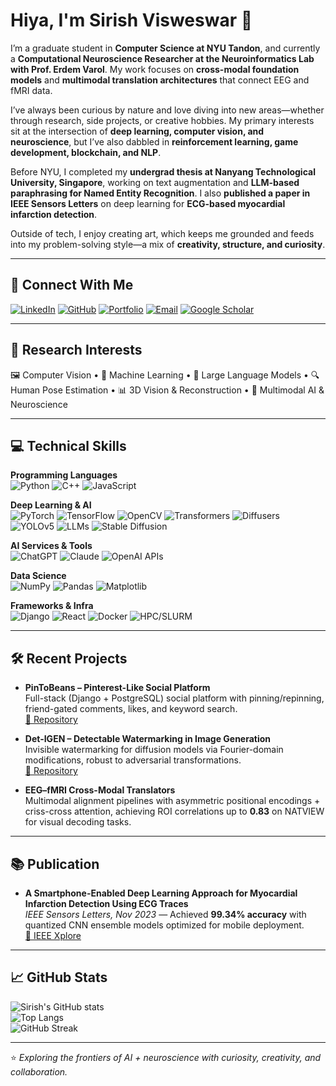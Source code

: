 # Hiya, I'm Sirish Visweswar 👋  

I’m a graduate student in **Computer Science at NYU Tandon**, and currently a **Computational Neuroscience Researcher at the Neuroinformatics Lab with Prof. Erdem Varol**. My work focuses on **cross-modal foundation models** and **multimodal translation architectures** that connect EEG and fMRI data.  

I’ve always been curious by nature and love diving into new areas—whether through research, side projects, or creative hobbies. My primary interests sit at the intersection of **deep learning, computer vision, and neuroscience**, but I’ve also dabbled in **reinforcement learning, game development, blockchain, and NLP**.  

Before NYU, I completed my **undergrad thesis at Nanyang Technological University, Singapore**, working on text augmentation and **LLM-based paraphrasing for Named Entity Recognition**. I also **published a paper in IEEE Sensors Letters** on deep learning for **ECG-based myocardial infarction detection**.  

Outside of tech, I enjoy creating art, which keeps me grounded and feeds into my problem-solving style—a mix of **creativity, structure, and curiosity**.  

---

## 🔗 Connect With Me  

[![LinkedIn](https://img.shields.io/badge/LinkedIn-0A66C2?style=for-the-badge&logo=linkedin&logoColor=white)](https://www.linkedin.com/in/sirish-visweswar-6b63b8229/) [![GitHub](https://img.shields.io/badge/GitHub-181717?style=for-the-badge&logo=github&logoColor=white)](https://github.com/itsSirish) [![Portfolio](https://img.shields.io/badge/Portfolio-000000?style=for-the-badge&logo=firefox&logoColor=white)](https://itssirish.github.io/) [![Email](https://img.shields.io/badge/Email-D14836?style=for-the-badge&logo=gmail&logoColor=white)](mailto:sirish.p@nyu.edu) [![Google Scholar](https://img.shields.io/badge/Google%20Scholar-4285F4?style=for-the-badge&logo=googlescholar&logoColor=white)](https://scholar.google.com/citations?user=edqGSIQAAAAJ&hl=en&oi=sra)  

---

## 🌟 Research Interests  
🖼️ Computer Vision • 🤖 Machine Learning • 🧠 Large Language Models • 🔍 Human Pose Estimation • 📊 3D Vision & Reconstruction • 🧩 Multimodal AI & Neuroscience  

---

## 💻 Technical Skills  

**Programming Languages**  
![Python](https://img.shields.io/badge/Python-3776AB?style=for-the-badge&logo=python&logoColor=white) ![C++](https://img.shields.io/badge/C++-00599C?style=for-the-badge&logo=cplusplus&logoColor=white) ![JavaScript](https://img.shields.io/badge/JavaScript-F7DF1E?style=for-the-badge&logo=javascript&logoColor=black)  

**Deep Learning & AI**  
![PyTorch](https://img.shields.io/badge/PyTorch-EE4C2C?style=for-the-badge&logo=pytorch&logoColor=white) ![TensorFlow](https://img.shields.io/badge/TensorFlow-FF6F00?style=for-the-badge&logo=tensorflow&logoColor=white) ![OpenCV](https://img.shields.io/badge/OpenCV-27338e?style=for-the-badge&logo=opencv&logoColor=white) ![Transformers](https://img.shields.io/badge/Transformers-HuggingFace-ffcc00?style=for-the-badge&logo=huggingface&logoColor=black) ![Diffusers](https://img.shields.io/badge/Diffusers-0096D6?style=for-the-badge&logo=azurepipelines&logoColor=white) ![YOLOv5](https://img.shields.io/badge/YOLOv5-00FFFF?style=for-the-badge&logo=github&logoColor=black) ![LLMs](https://img.shields.io/badge/LLMs-8A2BE2?style=for-the-badge&logo=openai&logoColor=white) ![Stable Diffusion](https://img.shields.io/badge/Stable%20Diffusion-FF1493?style=for-the-badge&logo=stable-diffusion&logoColor=white)  

**AI Services & Tools**  
![ChatGPT](https://img.shields.io/badge/ChatGPT-74aa9c?style=for-the-badge&logo=openai&logoColor=white) ![Claude](https://img.shields.io/badge/Claude-8A2BE2?style=for-the-badge&logo=anthropic&logoColor=white) ![OpenAI APIs](https://img.shields.io/badge/OpenAI%20APIs-412991?style=for-the-badge&logo=openai&logoColor=white)  

**Data Science**  
![NumPy](https://img.shields.io/badge/NumPy-013243?style=for-the-badge&logo=numpy&logoColor=white) ![Pandas](https://img.shields.io/badge/Pandas-150458?style=for-the-badge&logo=pandas&logoColor=white) ![Matplotlib](https://img.shields.io/badge/Matplotlib-11557c?style=for-the-badge&logo=plotly&logoColor=white)  

**Frameworks & Infra**  
![Django](https://img.shields.io/badge/Django-092E20?style=for-the-badge&logo=django&logoColor=white) ![React](https://img.shields.io/badge/React-20232A?style=for-the-badge&logo=react&logoColor=61DAFB) ![Docker](https://img.shields.io/badge/Docker-2496ED?style=for-the-badge&logo=docker&logoColor=white) ![HPC/SLURM](https://img.shields.io/badge/HPC%2FSLURM-FF4500?style=for-the-badge&logo=linux&logoColor=white)  

---

## 🛠️ Recent Projects  

- **PinToBeans – Pinterest-Like Social Platform**  
  Full-stack (Django + PostgreSQL) social platform with pinning/repinning, friend-gated comments, likes, and keyword search.  
  [🔗 Repository](https://github.com/itsSirish/pin_to_beans)  

- **Det-IGEN – Detectable Watermarking in Image Generation**  
  Invisible watermarking for diffusion models via Fourier-domain modifications, robust to adversarial transformations.  
  [🔗 Repository](https://github.com/pandeysh-25/det-IGEN)  

- **EEG–fMRI Cross-Modal Translators**  
  Multimodal alignment pipelines with asymmetric positional encodings + criss-cross attention, achieving ROI correlations up to **0.83** on NATVIEW for visual decoding tasks.  

---

## 📚 Publication  

- **A Smartphone-Enabled Deep Learning Approach for Myocardial Infarction Detection Using ECG Traces**  
  *IEEE Sensors Letters, Nov 2023* — Achieved **99.34% accuracy** with quantized CNN ensemble models optimized for mobile deployment.  
  [🔗 IEEE Xplore](https://ieeexplore.ieee.org/abstract/document/10301669)  

---

## 📈 GitHub Stats  

![Sirish's GitHub stats](https://github-readme-stats.vercel.app/api?username=itsSirish&show_icons=true&theme=radical)  
![Top Langs](https://github-readme-stats.vercel.app/api/top-langs/?username=itsSirish&layout=compact&theme=radical)  
![GitHub Streak](https://github-readme-streak-stats.herokuapp.com/?user=itsSirish&theme=radical)  

---

⭐ *Exploring the frontiers of AI + neuroscience with curiosity, creativity, and collaboration.*  
